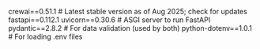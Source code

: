 crewai==0.51.1  # Latest stable version as of Aug 2025; check for updates
fastapi==0.112.1
uvicorn==0.30.6  # ASGI server to run FastAPI
pydantic==2.8.2  # For data validation (used by both)
python-dotenv==1.0.1  # For loading .env files